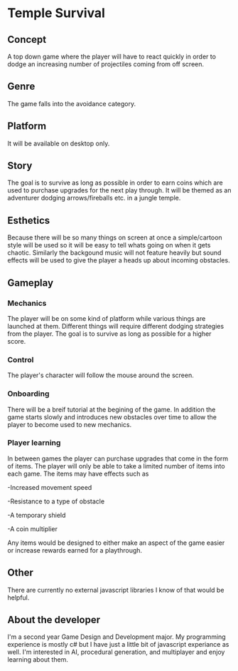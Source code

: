 # Temple Survival

## Concept
A top down game where the player will have to react quickly in order to dodge an increasing number of projectiles coming from off screen.

## Genre
The game falls into the avoidance category.

## Platform
It will be available on desktop only.

## Story
The goal is to survive as long as possible in order to earn coins which are used to purchase upgrades for the next play through.
It will be themed as an adventurer dodging arrows/fireballs etc. in a jungle temple.

## Esthetics
Because there will be so many things on screen at once a simple/cartoon style will be used so it will be easy to tell whats going on when it gets chaotic.
Similarly the backgound music will not feature heavily but sound effects will be used to give the player a heads up about incoming obstacles.

## Gameplay
### Mechanics
The player will be on some kind of platform while various things are launched at them. Different things will require different dodging strategies from the player. The goal is to survive as long as possible for a higher score.

### Control
The player's character will follow the mouse around the screen.

### Onboarding
There will be a breif tutorial at the begining of the game. In addition the game starts slowly and introduces new obstacles over time to allow the player to become used to new mechanics.

### Player learning
In between games the player can purchase upgrades that come in the form of items. The player will only be able to take a limited number of items into each game.
The items may have effects such as

-Increased movement speed

-Resistance to a type of obstacle 

-A temporary shield

-A coin multiplier

Any items would be designed to either make an aspect of the game easier or increase rewards earned for a playthrough.

## Other
There are currently no external javascript libraries I know of that would be helpful.

## About the developer
I'm a second year Game Design and Development major. My programming experience is mostly c# but I have just a little bit of javascript experiance as well.
I'm interested in AI, procedural generation, and multiplayer and enjoy learning about them.